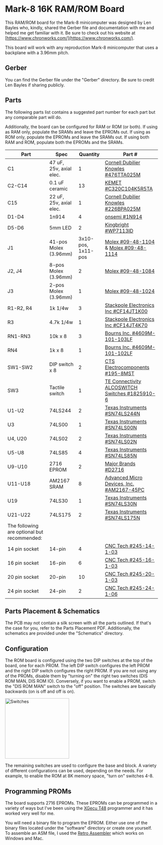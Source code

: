 # Mark-8 16K RAM/ROM Board

This RAM/ROM board for the Mark-8 minicomputer was designed by Len Bayles who, kindly, shared the Gerber file and documentation with me and helped me get familiar with it. Be sure to check out his website at [https://www.chronworks.com/](https://www.chronworks.com/).

This board will work with any reproduction Mark-8 minicomputer that uses a backplane with a 3.96mm pitch.

## Gerber

You can find the Gerber file under the "Gerber" directory. Be sure to credit Len Bayles if sharing publicly.

## Parts

The following parts list contains a suggested part number for each part but any comparable part will do.

Additionally, the board can be configured for RAM or ROM (or both). If using as RAM only, populate the SRAMs and leave the EPROMs out. If using as ROM only, populate the EPROMs and leave the SRAMs out. If using both RAM and ROM, populate both the EPROMs and the SRAMs.

| Part       | Spec        | Quantity | Part #                   |
| ---------- | ----------- | ---------| ------------------------ |
| C1         | 47 uF, 25v, axial elec.  | 1 | [Cornell Dubilier Knowles #476TTA025M](https://www.digikey.com/en/products/detail/cornell-dubilier-knowles/476TTA025M/5412827) |
| C2-C14     | 0.1 uF ceramic    | 13 | [KEMET #C320C104K5R5TA](https://www.digikey.com/en/products/detail/kemet/C320C104K5R5TA/818040) |
| C15        | 22 uF, 25v, axial elec.  | 1 | [Cornell Dubilier Knowles #226BPA025M](https://www.digikey.com/en/products/detail/cornell-dubilier-knowles/226BPA025M/5411600) |
| D1-D4      | 1n914       | 4 | [onsemi #1N914](https://www.digikey.com/en/products/detail/onsemi/1N914/978749) |
| D5-D6      | 5mm LED     | 2 | [Kingbright #WP7113ID](https://www.digikey.com/en/products/detail/kingbright/WP7113ID/1747663) |
| J1         | 41-pos Molex (3.96mm) | 3x10-pos, 1x11-pos | [Molex #09-48-1104](https://www.digikey.com/en/products/detail/molex/0009481104/863329) & [Molex #09-48-1114](https://www.digikey.com/en/products/detail/molex/0009481114/863330) |
| J2, J4     | 8-pos Molex (3.96mm) | 2 | [Molex #09-48-1084](https://www.digikey.com/en/products/detail/molex/0009481084/863327) |
| J3         | 2-pos Molex (3.96mm) | 1 | [Molex #09-48-1024](https://www.digikey.com/en/products/detail/molex/0009481024/863321) |
| R1-R2, R4  | 1k 1/4w     | 3 | [Stackpole Electronics Inc #CF14JT1K00](https://www.digikey.com/en/products/detail/stackpole-electronics-inc/CF14JT1K00/1741314) |
| R3         | 4.7k 1/4w   | 1 | [Stackpole Electronics Inc #CF14JT4K70](https://www.digikey.com/en/products/detail/stackpole-electronics-inc/CF14JT4K70/1741428) |
| RN1-RN3    | 10k x 8     | 3 | [Bourns Inc. #4609M-101-103LF](https://www.digikey.com/en/products/detail/bourns-inc/4609M-101-103LF/3787785) |
| RN4        | 1k x 8      | 1 | [Bourns Inc. #4609M-101-102LF](https://www.digikey.com/en/products/detail/bourns-inc/4609M-101-102LF/3787784) |
| SW1-SW2    | DIP switch x 8 | 2 | [CTS Electrocomponents #195-8MST](https://www.digikey.com/en/products/detail/cts-electrocomponents/195-8MST/90523) |
| SW3        | Tactile switch | 1 | [TE Connectivity ALCOSWITCH Switches #1825910-6](https://www.digikey.com/en/products/detail/te-connectivity-alcoswitch-switches/1825910-6/1632536) |
| U1-U2      | 74LS244 | 2 | [Texas Instruments #SN74LS244N](https://www.digikey.com/en/products/detail/texas-instruments/SN74LS244N/277299) |
| U3         | 74LS00     | 1 | [Texas Instruments #SN74LS00N](https://www.digikey.com/en/products/detail/texas-instruments/SN74LS00N/277272) |
| U4, U20    | 74LS02     | 2 | [Texas Instruments #SN74LS02N](https://www.digikey.com/en/products/detail/texas-instruments/SN74LS02N/277273) |
| U5-U8      | 74LS85     | 4 | [Texas Instruments #SN74LS85N](https://www.digikey.com/en/products/detail/texas-instruments/SN74LS85N/563035) |
| U9-U10     | 2716 EPROM | 2 | [Major Brands #D2716](https://www.jameco.com/z/D2716-Major-Brands-IC-2716-EPROM-16K-Bit-450ns-NMOS-UV-Erasable-and-Electrically-Programmable-EPROM_40002.html) |
| U11-U18    | AM2167 SRAM  | 8 | [Advanced Micro Devices, Inc. #AM2167-45PC](https://specialtypartsinc.com/products/1-pc-am2167-45pc-amd-standard-sram-16kx1-40ns-nmos-pdip20) |
| U19        | 74LS30     | 1 | [Texas Instruments #SN74LS30N](https://www.digikey.com/en/products/detail/texas-instruments/SN74LS30N/377726) |
| U21-U22    | 74LS175    | 2 | [Texas Instruments #SN74LS175N](https://www.digikey.com/en/products/detail/texas-instruments/SN74LS175N/277294) |
| The following are optional but recommended: |
| 14 pin socket  | 14-pin | 4 | [CNC Tech #245-14-1-03](https://www.digikey.com/en/products/detail/cnc-tech/245-14-1-03/3441580) |
| 16 pin socket  | 16-pin | 6 | [CNC Tech #245-16-1-03](https://www.digikey.com/en/products/detail/cnc-tech/245-16-1-03/3441581) |
| 20 pin socket  | 20-pin | 10 | [CNC Tech #245-20-1-03](https://www.digikey.com/en/products/detail/cnc-tech/245-20-1-03/3441583) |
| 24 pin socket  | 24-pin | 2 | [CNC Tech #245-24-1-06](https://www.digikey.com/en/products/detail/cnc-tech/245-24-1-06/3441585) |

## Parts Placement & Schematics

The PCB may not contain a silk screen with all the parts outlined. If that's the case for you, refer to the Parts Placement PDF. Additionally, the schematics are provided under the "Schematics" directory.

## Configuration

The ROM board is configured using the two DIP switches at the top of the board, one for each PROM. The left DIP switch configures the left PROM and the right DIP switch configures the right PROM. If you are not using any of the PROMs, disable them by "turning on" the right two switches (DIS ROM MAN, DIS ROM IO). Conversely, if you want to enable a PROM, switch the "DIS ROM MAN" switch to the "off" position. The switches are basically backwards (on is off and off is on).

<img width="211" height="198" alt="Switches" src="https://github.com/user-attachments/assets/66cc2c15-4c03-4bf4-933f-0bb9ea3a0533" />

The remaining switches are used to configure the base and block. A variety of different configurations can be used, depending on the needs. For example, to enable the ROM at 8K memory space, "turn on" switches 4-8.

## Programming PROMs

The board supports 2716 EPROMs. These EPROMs can be programmed in a variety of ways but I've been using the [XGecu T48](https://www.amazon.com/dp/B0B592HZ1K) programmer and it has worked very well for me.

You will need a binary file to program the EPROM. Either use one of the binary files located under the "software" directory or create one yourself. To assemble an ASM file, I used the [Retro Assembler](https://enginedesigns.net/retroassembler) which works on Windows and Mac.
